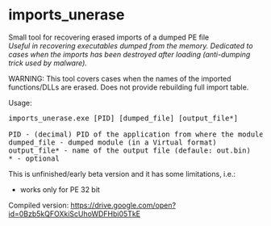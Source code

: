 # imports_unerase
Small tool for recovering erased imports of a dumped PE file<br/>
<i>Useful in recovering executables dumped from the memory. Dedicated to cases when the imports has been destroyed after loading (anti-dumping trick used by malware).</i><br/>

WARNING: This tool covers cases when the names of the imported functions/DLLs are erased. Does not provide rebuilding full import table.

Usage:<br>
<pre>
imports_unerase.exe [PID] [dumped_file] [output_file*]<br/>
PID - (decimal) PID of the application from where the module was dumped
dumped_file - dumped module (in a Virtual format)
output_file* - name of the output file (defaule: out.bin)
* - optional
</pre>

This is unfinished/early beta version and it has some limitations, i.e.:<br/>
- works only for PE 32 bit

Compiled version: https://drive.google.com/open?id=0Bzb5kQFOXkiScUhoWDFHbi05TkE
